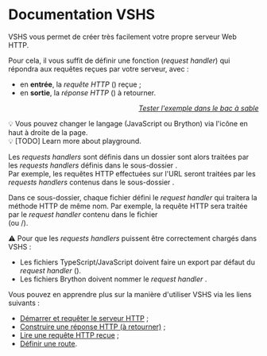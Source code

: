 <!DOCTYPE html>
<html lang="fr">
    <head>
        <meta charset="utf8"/>
        <title>VSHS</title>
        <!--
        <meta name="theme-color" media="(prefers-color-scheme: light)" content="cyan" />
        <meta name="theme-color" media="(prefers-color-scheme: dark)" content="black" />
        -->
        <meta name="color-scheme" content="dark light">
        <meta name="viewport" content="width=device-width, initial-scale=1"/>
        <link   href="./index.css"  rel="stylesheet" blocking="render">
        <script type="text/javascript" src="https://cdnjs.cloudflare.com/ajax/libs/brython/3.13.0/brython.min.js"></script>
        <script  src="./index.js"  type="module"     blocking="render" async></script>
    </head>
    <body class="hide_h1">
        <main>

# Documentation VSHS

VSHS vous permet de créer très facilement votre propre serveur Web HTTP.

Pour cela, il vous suffit de définir une fonction (*request handler*) qui répondra aux requêtes reçues par votre serveur, avec :
- en **entrée**, la *requête HTTP* ([<script type="c-js">Request</script>](https://developer.mozilla.org/fr/docs/Web/API/Request)) reçue ;
- en **sortie**, la *réponse HTTP* ([<script type="c-js">Response</script>](https://developer.mozilla.org/fr/docs/Web/API/Response)) à retourner.


<vshs-playground name="echo (url)" show="index.code,output">
</vshs-playground>
<div style="text-align:right"><a href="../../playground/?example=echo (url)"><i>Tester l'exemple dans le bac à sable</i></a></div>

💡 Vous pouvez changer le langage (JavaScript ou Brython) via l'icône en haut à droite de la page.<br/>
💡 [TODO] Learn more about playground.

Les *requests handlers* sont définis dans un dossier <script type="c-text"><h>$ROUTES</h></script> de votre choix. Les requêtes HTTP effectuées sur la route (≈ensemble d'URL) <script type="c-text"><h>$PATH</h></script> sont alors traitées par les *requests handlers* définis dans le sous-dossier <script type="c-text"><h>$ROUTES</h>/<h>$PATH</h>/</script>.<br/>
Par exemple, les requêtes HTTP effectuées sur l'URL <script type="c-text">/foo/faa</script> seront traitées par les *requests handlers* contenus dans le sous-dossier <script type="c-text"><h>$ROUTES</h>/foo/faa/</script>.

Dans ce sous-dossier, chaque fichier défini le *request handler* qui traitera la méthode HTTP de même nom.
Par exemple, la requête HTTP <script type="c-text">GET /foo/faa</script> sera traitée par le *request handler* contenu dans le fichier <script type="c-text"><h>$ROUTES</h>/foo/faa/GET.ts</script>\
(ou <script type="c-text">GET.js</script>/<script type="c-text">GET.bry</script>).

⚠ Pour que les *requests handlers* puissent être correctement chargés dans VSHS :
- Les fichiers TypeScript/JavaScript doivent faire un export par défaut du *request handler* (<script type="c-js">export default</script>).
- Les fichiers Brython doivent nommer le *request handler* <script type="c-python">RequestHandler</script>.

Vous pouvez en apprendre plus sur la manière d'utiliser VSHS via les liens suivants :
- [Démarrer et requêter le serveur HTTP](./server) ;
- [Construire une réponse HTTP (à retourner)](./response) ;
- [Lire une requête HTTP reçue](./request) ;
- [Définir une route](./routes).

</main>
    </body>
</html>